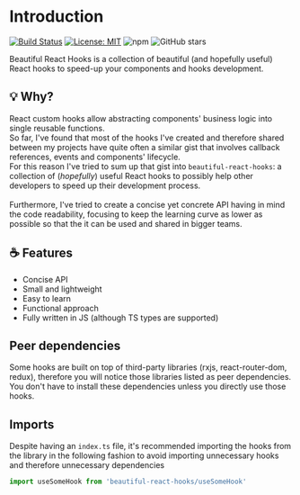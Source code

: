 # Introduction

[![Build Status](https://travis-ci.org/beautifulinteractions/beautiful-react-hooks.svg?branch=master)](https://travis-ci.org/beautifulinteractions/beautiful-react-hooks)
[![License: MIT](https://img.shields.io/badge/License-MIT-yellow.svg)](https://opensource.org/licenses/MIT)
![npm](https://img.shields.io/npm/v/beautiful-react-hooks)
![GitHub stars](https://img.shields.io/github/stars/beautifulinteractions/beautiful-react-hooks?style=social)

Beautiful React Hooks is a collection of beautiful (and hopefully useful) React hooks to speed-up your components and hooks development.

## 💡 Why?

React custom hooks allow abstracting components' business logic into single reusable functions.<br />
So far, I've found that most of the hooks I've created and therefore shared between my projects have quite often a similar gist that
involves callback references, events and components' lifecycle. <br />
For this reason I've tried to sum up that gist into `beautiful-react-hooks`: a collection of (*hopefully*) useful React hooks to possibly
help other developers to speed up their development process.<br /><br />
Furthermore, I've tried to create a concise yet concrete API having in mind the code readability, focusing to keep the learning curve as
lower as possible so that the it can be used and shared in bigger teams.

## ☕️ Features

* Concise API
* Small and lightweight
* Easy to learn
* Functional approach
* Fully written in JS (although TS types are supported)

## Peer dependencies

Some hooks are built on top of third-party libraries (rxjs, react-router-dom, redux), therefore you will notice those libraries listed as
peer dependencies. You don't have to install these dependencies unless you directly use those hooks.

## Imports

Despite having an `index.ts` file, it's recommended importing the hooks from the library in the following fashion to avoid importing
unnecessary hooks and therefore unnecessary dependencies

```ts static
import useSomeHook from 'beautiful-react-hooks/useSomeHook'
```
